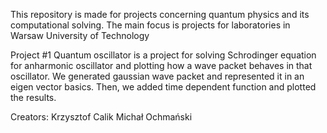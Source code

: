 
This repository is made for projects concerning quantum physics and its computational solving.
The main focus is projects for laboratories in Warsaw University of Technology

Project #1
Quantum oscillator is a project for solving Schrodinger equation for anharmonic oscillator and plotting how a wave packet behaves in that oscillator. We generated gaussian wave packet and represented it in an eigen vector basics. Then, we added time dependent function and plotted the results.

Creators:
Krzysztof Calik
Michał Ochmański
